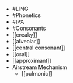 - #LING
- #Phonetics
- #IPA
- #Consonants
- [[creaky]]
- [[alveolar]]
- [[central consonant]]
- [[oral]]
- [[approximant]]
- Airstream Mechanism
	- [[pulmonic]]